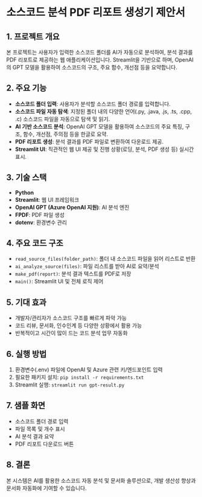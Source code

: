 # 소스코드 분석 PDF 리포트 생성기 제안서

## 1. 프로젝트 개요

본 프로젝트는 사용자가 입력한 소스코드 폴더를 AI가 자동으로 분석하여, 분석 결과를 PDF 리포트로 제공하는 웹 애플리케이션입니다. Streamlit을 기반으로 하며, OpenAI의 GPT 모델을 활용하여 소스코드의 구조, 주요 함수, 개선점 등을 요약합니다.

## 2. 주요 기능

- **소스코드 폴더 입력**: 사용자가 분석할 소스코드 폴더 경로를 입력합니다.
- **소스코드 파일 자동 탐색**: 지정된 폴더 내의 다양한 언어(.py, .java, .js, .ts, .cpp, .c) 소스코드 파일을 자동으로 탐색 및 읽기.
- **AI 기반 소스코드 분석**: OpenAI GPT 모델을 활용하여 소스코드의 주요 특징, 구조, 함수, 개선점, 주의점 등을 한글로 요약.
- **PDF 리포트 생성**: 분석 결과를 PDF 파일로 변환하여 다운로드 제공.
- **Streamlit UI**: 직관적인 웹 UI 제공 및 진행 상황(로딩, 분석, PDF 생성 등) 실시간 표시.

## 3. 기술 스택

- **Python**
- **Streamlit**: 웹 UI 프레임워크
- **OpenAI GPT (Azure OpenAI 지원)**: AI 분석 엔진
- **FPDF**: PDF 파일 생성
- **dotenv**: 환경변수 관리

## 4. 주요 코드 구조

- `read_source_files(folder_path)`: 폴더 내 소스코드 파일을 읽어 리스트로 반환
- `ai_analyze_source(files)`: 파일 리스트를 받아 AI로 요약/분석
- `make_pdf(report)`: 분석 결과 텍스트를 PDF로 저장
- `main()`: Streamlit UI 및 전체 로직 제어

## 5. 기대 효과

- 개발자/관리자가 소스코드 구조를 빠르게 파악 가능
- 코드 리뷰, 문서화, 인수인계 등 다양한 상황에서 활용 가능
- 반복적이고 시간이 많이 드는 코드 분석 업무 자동화

## 6. 실행 방법

1. 환경변수(.env) 파일에 OpenAI 및 Azure 관련 키/엔드포인트 입력
2. 필요한 패키지 설치: `pip install -r requirements.txt`
3. Streamlit 실행: `streamlit run gpt-result.py`

## 7. 샘플 화면

- 소스코드 폴더 경로 입력
- 파일 목록 및 개수 표시
- AI 분석 결과 요약
- PDF 리포트 다운로드 버튼

## 8. 결론

본 시스템은 AI를 활용한 소스코드 자동 분석 및 문서화 솔루션으로, 개발 생산성 향상과 문서화 자동화에 기여할 수 있습니다.
